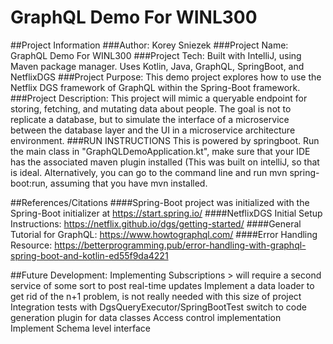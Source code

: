 
# GraphQL Demo For WINL300
##Project Information
###Author: 
Korey Sniezek
###Project Name: 
GraphQL Demo For WINL300
###Project Tech:
Built with IntelliJ, using Maven package manager. 
Uses Kotlin, Java, GraphQL, SpringBoot, and NetflixDGS
###Project Purpose: 
This demo project explores how to use the Netflix DGS framework of GraphQL within the Spring-Boot framework.
###Project Description:
This project will mimic a queryable endpoint for storing, fetching, and mutating data about people. The goal is not to 
replicate a database, but to simulate the interface of a microservice between the database layer and the UI in a 
microservice architecture environment.
###RUN INSTRUCTIONS
This is powered by springboot. Run the main class in "GraphQLDemoApplication.kt", make sure that your IDE has the 
associated maven plugin installed (This was built on intelliJ, so that is ideal. Alternatively, you can go to the 
command line and run mvn spring-boot:run, assuming that you have mvn installed.

##References/Citations
####Spring-Boot project was initialized with the Spring-Boot initializer at https://start.spring.io/
####NetflixDGS Initial Setup Instructions: https://netflix.github.io/dgs/getting-started/
####General Tutorial for GraphQL: https://www.howtographql.com/
####Error Handling Resource: https://betterprogramming.pub/error-handling-with-graphql-spring-boot-and-kotlin-ed55f9da4221

##Future Development:
Implementing Subscriptions > will require a second service of some sort to post real-time updates
Implement a data loader to get rid of the n+1 problem, is not really needed with this size of project
Integration tests with DgsQueryExecutor/SpringBootTest
switch to code generation plugin for data classes
Access control implementation
Implement Schema level interface